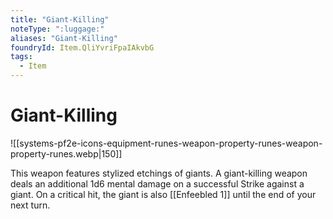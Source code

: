 ```yaml
---
title: "Giant-Killing"
noteType: ":luggage:"
aliases: "Giant-Killing"
foundryId: Item.QliYvriFpaIAkvbG
tags:
  - Item
---
```


# Giant-Killing
![[systems-pf2e-icons-equipment-runes-weapon-property-runes-weapon-property-runes.webp|150]]

This weapon features stylized etchings of giants. A giant-killing weapon deals an additional 1d6 mental damage on a successful Strike against a giant. On a critical hit, the giant is also [[Enfeebled 1]] until the end of your next turn.
